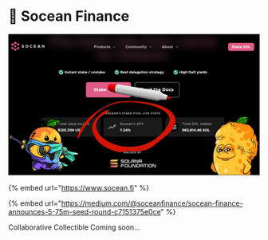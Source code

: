 # 🌊 Socean Finance

![](<../../.gitbook/assets/image (4) (1) (1).png>)

{% embed url="https://www.socean.fi" %}

{% embed url="https://medium.com/@soceanfinance/socean-finance-announces-5-75m-seed-round-c7151375e0ce" %}

Collaborative Collectible Coming soon...
